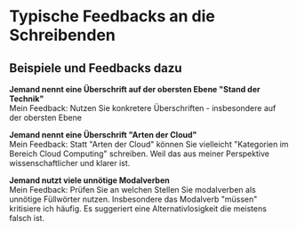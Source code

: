 # Typische Feedbacks an die Schreibenden

## Beispiele und Feedbacks dazu
**Jemand nennt eine Überschrift auf der obersten Ebene "Stand der Technik"**  
Mein Feedback: Nutzen Sie konkretere Überschriften - insbesondere auf der obersten Ebene

**Jemand nennt eine Überschrift "Arten der Cloud"**  
Mein Feedback: Statt "Arten der Cloud" können Sie vielleicht "Kategorien im Bereich Cloud Computing" schreiben. Weil das aus meiner Perspektive wissenschaftlicher und klarer ist.

**Jemand nutzt viele unnötige Modalverben**  
Mein Feedback: Prüfen Sie an welchen Stellen Sie modalverben als unnötige Füllwörter nutzen. Insbesondere das Modalverb "müssen" kritisiere ich häufig. Es suggeriert eine Alternativlosigkeit die meistens falsch ist. 
